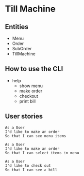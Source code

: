 # Till Machine

## Entities

- Menu
- Order
- SubOrder
- TillMachine

## How to use the CLI

- help
  - show menu
  - make order
  - checkout
  - print bill

## User stories

```
As a User
I'd like to make an order
So that I can see menu items

As a User
I'd like to make an order
So that I can select items in menu

As a User
I'd like to check out
So that I can see a bill
```
